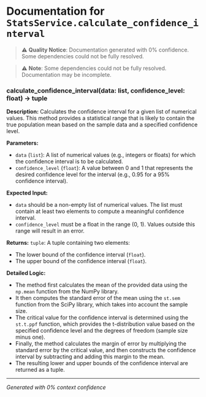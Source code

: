 # Documentation for `StatsService.calculate_confidence_interval`

> ⚠️ **Quality Notice**: Documentation generated with 0% confidence. Some dependencies could not be fully resolved.


> ⚠️ **Note**: Some dependencies could not be fully resolved. Documentation may be incomplete.
### calculate_confidence_interval(data: list, confidence_level: float) -> tuple

**Description:**
Calculates the confidence interval for a given list of numerical values. This method provides a statistical range that is likely to contain the true population mean based on the sample data and a specified confidence level.

**Parameters:**
- `data` (`list`): A list of numerical values (e.g., integers or floats) for which the confidence interval is to be calculated.
- `confidence_level` (`float`): A value between 0 and 1 that represents the desired confidence level for the interval (e.g., 0.95 for a 95% confidence interval).

**Expected Input:**
- `data` should be a non-empty list of numerical values. The list must contain at least two elements to compute a meaningful confidence interval.
- `confidence_level` must be a float in the range (0, 1). Values outside this range will result in an error.

**Returns:**
`tuple`: A tuple containing two elements:
- The lower bound of the confidence interval (`float`).
- The upper bound of the confidence interval (`float`).

**Detailed Logic:**
- The method first calculates the mean of the provided data using the `np.mean` function from the NumPy library.
- It then computes the standard error of the mean using the `st.sem` function from the SciPy library, which takes into account the sample size.
- The critical value for the confidence interval is determined using the `st.t.ppf` function, which provides the t-distribution value based on the specified confidence level and the degrees of freedom (sample size minus one).
- Finally, the method calculates the margin of error by multiplying the standard error by the critical value, and then constructs the confidence interval by subtracting and adding this margin to the mean.
- The resulting lower and upper bounds of the confidence interval are returned as a tuple.

---
*Generated with 0% context confidence*
